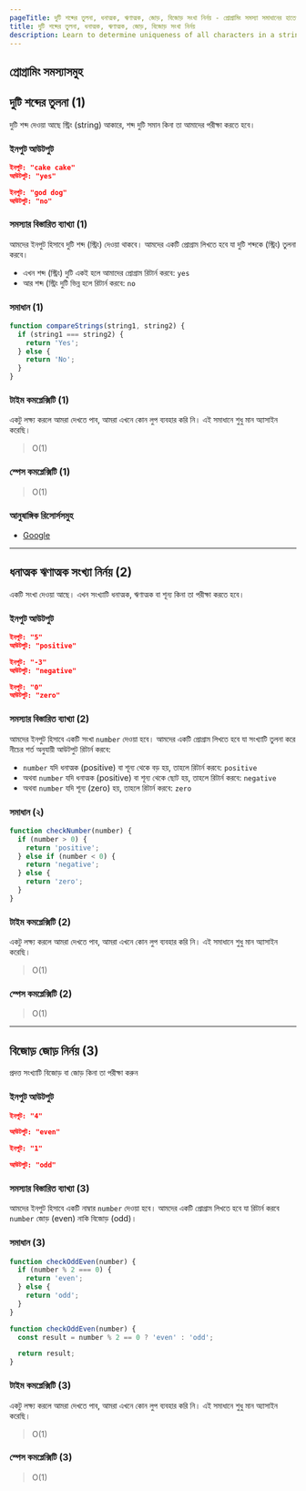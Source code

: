 ```yaml
---
pageTitle: দুটি শব্দের তুলনা, ধনাত্মক, ঋণাত্মক, জোড়, বিজোড় সংখা নির্নয় - প্রোগ্রামিং সমস্যা সমাধানের হাতেখড়ি
title: দুটি শব্দের তুলনা, ধনাত্মক, ঋণাত্মক, জোড়, বিজোড় সংখা নির্নয়
description: Learn to determine uniqueness of all characters in a string.
---
```


## প্রোগ্রামিং সমস্যাসমুহ

## দুটি শব্দের তুলনা (1)

দুটি শব্দ দেওয়া আছে স্ট্রিং (string) আকারে, শব্দ দুটি সমান কিনা তা আমাদের পরীক্ষা করতে হবে।

### ইনপুট আউটপুট

```json
ইনপুট: "cake cake"
আউটপুট: "yes"

ইনপুট: "god dog"
আউটপুট: "no"
```

### সমস্যার বিস্তারিত ব্যাখ্যা (1)

আমদের ইনপুট হিসাবে দুটি শব্দ (স্ট্রিং) দেওয়া থাকবে। আমদের একটি প্রোগ্রাম লিখতে হবে যা দুটি শব্দকে (স্ট্রিং) তুলনা করবে।

- এখন শব্দ (স্ট্রিং) দুটি একই হলে আমাদের প্রোগ্রাম রিটার্ন করবে: `yes`
- আর শব্দ (স্ট্রিং দুটি ভিন্ন হলে রিটার্ন করবে: `no`

### সমাধান (1)

```js
function compareStrings(string1, string2) {
  if (string1 === string2) {
    return 'Yes';
  } else {
    return 'No';
  }
}
```

### টাইম কমপ্লেক্সিটি (1)

একটু লক্ষ্য করলে আমরা দেখতে পাব, আমরা এখনে কোন লুপ ব্যবহার করি নি। এই সমাধানে শুধু মান অ্যাসাইন করেছি।

> O(1)

### স্পেস কমপ্লেক্সিটি (1)

> O(1)

### আনুষাঙ্গিক রিসোর্সসমুহ

- [Google](https://google.com)

---

## ধনাত্মক ঋণাত্মক সংখ্যা নির্নয় (2)

একটি সংখা দেওয়া আছে। এখন সংখ্যাটি ধনাত্মক, ঋণাত্মক বা শূন্য কিনা তা পরীক্ষা করতে হবে।

### ইনপুট আউটপুট

```json
ইনপুট: "5"
আউটপুট: "positive"

ইনপুট: "-3"
আউটপুট: "negative"

ইনপুট: "0"
আউটপুট: "zero"
```

### সমস্যার বিস্তারিত ব্যাখ্যা (2)

আমদের ইনপুট হিসাবে একটি সংখা `number` দেওয়া হবে। আমদের একটি প্রোগ্রাম লিখতে হবে যা সংখ্যাটি তুলনা করে নীচের শর্ত অনুযায়ী আউটপুট রিটার্ন করবে:

- `number` যদি ধনাত্মক (positive) বা শূন্য থেকে বড় হয়, তাহলে রিটার্ন করবে: `positive`
- অথবা `number` যদি ধনাত্মক (positive) বা শূন্য থেকে ছোট হয়, তাহলে রিটার্ন করবে: `negative`
- অথবা `number` যদি শূন্য (zero) হয়, তাহলে রিটার্ন করবে: `zero`

### সমাধান (২)

```js
function checkNumber(number) {
  if (number > 0) {
    return 'positive';
  } else if (number < 0) {
    return 'negative';
  } else {
    return 'zero';
  }
}
```

### টাইম কমপ্লেক্সিটি (2)

একটু লক্ষ্য করলে আমরা দেখতে পাব, আমরা এখনে কোন লুপ ব্যবহার করি নি। এই সমাধানে শুধু মান অ্যাসাইন করেছি।

> O(1)

### স্পেস কমপ্লেক্সিটি (2)

> O(1)

---

## বিজোড় জোড় নির্নয় (3)

প্রদত্ত সংখ্যাটি বিজোড় বা জোড় কিনা তা পরীক্ষা করুন

### ইনপুট আউটপুট

```json
ইনপুট: "4"

আউটপুট: "even"

ইনপুট: "1"

আউটপুট: "odd"
```

### সমস্যার বিস্তারিত ব্যাখ্যা (3)

আমদের ইনপুট হিসাবে একটি নাম্বার `number` দেওয়া হবে। আমদের একটি প্রোগ্রাম লিখতে হবে যা রিটার্ন করবে `number` জোড় (even) নাকি বিজোড় (odd)।

### সমাধান (3)

```js
function checkOddEven(number) {
  if (number % 2 === 0) {
    return 'even';
  } else {
    return 'odd';
  }
}
```

```js
function checkOddEven(number) {
  const result = number % 2 == 0 ? 'even' : 'odd';

  return result;
}
```

### টাইম কমপ্লেক্সিটি (3)

একটু লক্ষ্য করলে আমরা দেখতে পাব, আমরা এখনে কোন লুপ ব্যবহার করি নি। এই সমাধানে শুধু মান অ্যাসাইন করেছি।

> O(1)

### স্পেস কমপ্লেক্সিটি (3)

> O(1)
